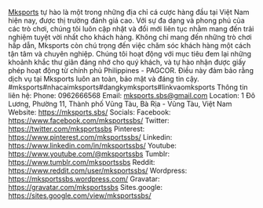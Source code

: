<a href="https://mksports.sbs/">Mksports</a> tự hào là một trong những địa chỉ cá cược hàng đầu tại Việt Nam hiện nay, được thị trường đánh giá cao. Với sự đa dạng và phong phú của các trò chơi, chúng tôi luôn cập nhật và đổi mới liên tục nhằm mang đến trải nghiệm tuyệt vời nhất cho khách hàng. Không chỉ mang đến những trò chơi hấp dẫn, Mksports còn chú trọng đến việc chăm sóc khách hàng một cách tận tâm và chuyên nghiệp. Chúng tôi hoạt động với mục tiêu đem lại những khoảnh khắc thư giãn đáng nhớ cho quý khách, và tự hào nhận được giấy phép hoạt động từ chính phủ Philippines - PAGCOR. Điều này đảm bảo rằng dịch vụ tại Mksports luôn an toàn, bảo mật và đáng tin cậy.
#mksports#nhacaimksports#dangkymksports#linkvaomksports
Thông tin liên hệ:
Phone: 0962666568
Email: mksports.sbs@gmail.com
Location: 1 Đô Lương, Phường 11, Thành phố Vũng Tàu, Bà Rịa - Vũng Tàu, Việt Nam
Website: <a href="https://mksports.sbs/">https://mksports.sbs/</a>
Socials:
Facebook: <a href="https://www.facebook.com/mksportssbs/">https://www.facebook.com/mksportssbs/</a>
Twitter: <a href="https://twitter.com/mksportssbs">https://twitter.com/mksportssbs</a>
Pinterest: <a href="https://www.pinterest.com/mksportssbs/">https://www.pinterest.com/mksportssbs/</a>
Linkedin: <a href="https://www.linkedin.com/in/mksportssbs/">https://www.linkedin.com/in/mksportssbs/</a>
Youtube: <a href="https://www.youtube.com/@mksportssbs">https://www.youtube.com/@mksportssbs</a>
Tumblr: <a href="https://www.tumblr.com/mksportssbs">https://www.tumblr.com/mksportssbs</a>
Reddit: <a href="https://www.reddit.com/user/mksportssbs/">https://www.reddit.com/user/mksportssbs/</a>
Wordpress: <a href="https://mksportssbs.wordpress.com/">https://mksportssbs.wordpress.com/</a>
Gravatar: <a href="https://gravatar.com/mksportssbs">https://gravatar.com/mksportssbs</a>
Sites.google: <a href="https://sites.google.com/view/mksportssbs/">https://sites.google.com/view/mksportssbs/</a>